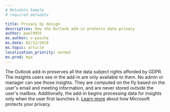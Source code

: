 ```yaml
---
# Metadata Sample
# required metadata

title: Privacy by design
description: How the Outlook add-in protects data privacy  
author: paul9955
ms.author: v-pascha
ms.date: 02/21/2019
ms.topic: article
localization_priority: normal 
ms.prod: mya
---
```


The Outlook add-in preserves all the data subject rights afforded by GDPR. The insights users see in the add-in are only available to them. No admin or manager can see those insights. They are computed on the fly based on the user's email and meeting information, and are never stored outside the user's mailbox. Additionally, the add-in begins processing data for insights only when the user first launches it. [Learn more](https://www.microsoft.com/en-us/TrustCenter/CloudServices/office365/default.aspx) about how Microsoft protects your privacy. 